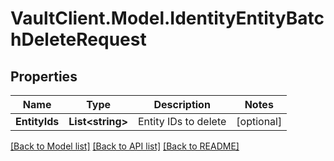 # VaultClient.Model.IdentityEntityBatchDeleteRequest

## Properties

Name | Type | Description | Notes
------------ | ------------- | ------------- | -------------
**EntityIds** | **List&lt;string&gt;** | Entity IDs to delete | [optional] 

[[Back to Model list]](../README.md#documentation-for-models) [[Back to API list]](../README.md#documentation-for-api-endpoints) [[Back to README]](../README.md)

